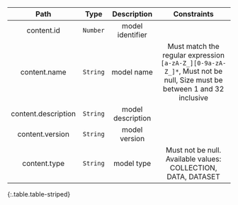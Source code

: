 |Path|Type|Description|Constraints|
|:--:|:--:|:---------:|:---------:|
|content.id| `Number` |model identifier||
|content.name| `String` |model name|Must match the regular expression `[a-zA-Z_][0-9a-zA-Z_]*`, Must not be null, Size must be between 1 and 32 inclusive|
|content.description| `String` |model description||
|content.version| `String` |model version||
|content.type| `String` |model type|Must not be null. Available values: COLLECTION, DATA, DATASET|
{:.table.table-striped}
